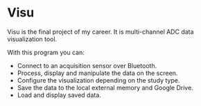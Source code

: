 Visu
====

Visu is the final project of my career. It is multi-channel ADC data visualization tool. 


With this program you can:
* Connect to an acquisition sensor over Bluetooth.
* Process, display and manipulate the data on the screen.
* Configure the visualization depending on the study type.
* Save the data to the local external memory and Google Drive.
* Load and display saved data.
